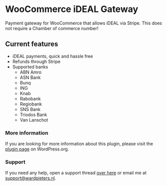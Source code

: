 # WooCommerce iDEAL Gateway

Payment gateway for WooCommerce that allows iDEAL via Stripe. This does not require a Chamber of commerce number!

## Current features

* iDEAL payments, quick and hassle free
* Refunds through Stripe
* Supported banks
  * ABN Amro
  * ASN Bank
  * Bunq
  * ING
  * Knab
  * Rabobank
  * Regiobank
  * SNS Bank
  * Triodos Bank
  * Van Lanschot

### More information

If you are looking for more information about this plugin, please visit the [plugin page](https://wordpress.org/plugins/woo-ideal-gateway) on WordPress.org.

### Support

If you need any help, open a support thread [over here](https://wordpress.org/support/plugin/woo-ideal-gateway) or email me at [support@wardpieters.nl](mailto:support@wardpieters.nl).
